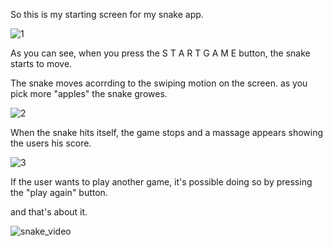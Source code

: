 So this is my starting screen for my snake app.

![1](https://user-images.githubusercontent.com/73134488/119010064-5c545700-b99c-11eb-899a-9ace7c820c62.jpg)

As you can see, when you press the S T A R T   G A M E button, the snake starts to move.

The snake moves acorrding to the swiping motion on the screen. as you pick more "apples" the snake growes.

![2](https://user-images.githubusercontent.com/73134488/119010477-c40aa200-b99c-11eb-815d-d8d96c50d024.jpg)

When the snake hits itself, the game stops and a massage appears showing the users his score.

![3](https://user-images.githubusercontent.com/73134488/119010687-ff0cd580-b99c-11eb-9887-0ee1c8ac903b.jpg)

If the user wants to play another game, it's possible doing so by pressing the "play again" button.

and that's about it.

![snake_video](https://user-images.githubusercontent.com/73134488/119012468-bce49380-b99e-11eb-8425-2e73e93d9d9d.gif)
